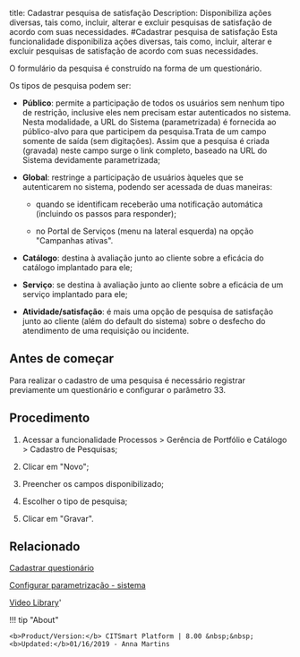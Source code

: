 title: Cadastrar pesquisa de satisfação
Description: Disponibiliza ações diversas, tais como, incluir, alterar e excluir pesquisas de satisfação de acordo com suas necessidades.
#Cadastrar pesquisa de satisfação
Esta funcionalidade disponibiliza ações diversas, tais como, incluir, alterar e
excluir pesquisas de satisfação de acordo com suas necessidades.

O formulário da pesquisa é construído na forma de um questionário.

Os tipos de pesquisa podem ser:

  -   **Público**: permite a participação de todos os usuários sem nenhum tipo de
      restrição, inclusive eles nem precisam estar autenticados no sistema. Nesta
      modalidade, a URL do Sistema (parametrizada) é fornecida ao público-alvo
      para que participem da pesquisa.Trata de um campo somente de saída (sem
      digitações). Assim que a pesquisa é criada (gravada) neste campo surge o
      link completo, baseado na URL do Sistema devidamente parametrizada;

  -   **Global**: restringe a participação de usuários àqueles que se autenticarem
      no sistema, podendo ser acessada de duas maneiras:

       -   quando se identificam receberão uma notificação automática (incluindo os
           passos para responder);

       -   no Portal de Serviços (menu na lateral esquerda) na opção "Campanhas
           ativas".

  -   **Catálogo**: destina à avaliação junto ao cliente sobre a eficácia do
    catálogo implantado para ele;

  -   **Serviço**: se destina à avaliação junto ao cliente sobre a eficácia de um
    serviço implantado para ele;

  -   **Atividade/satisfação**: é mais uma opção de pesquisa de satisfação junto
    ao cliente (além do default do sistema) sobre o desfecho do atendimento de
    uma requisição ou incidente.

Antes de começar
--------------------

Para realizar o cadastro de uma pesquisa é necessário registrar previamente um
questionário e configurar o parâmetro 33.

Procedimento
----------------

1.  Acessar a funcionalidade Processos \> Gerência de Portfólio e Catálogo \>
    Cadastro de Pesquisas;

2.  Clicar em "Novo";

3.  Preencher os campos disponibilizado;

4.  Escolher o tipo de pesquisa;

5.  Clicar em "Gravar".


Relacionado
-------

[Cadastrar questionário](/pt-br/citsmart-esp-8/platform-administration/questionnaires/questionaires-management/register-questionnaire.html)

[Configurar parametrização - sistema](/pt-br/citsmart-esp-8/platform-administration/parameters-list/configure-parametrization-system.html)


<i class='fa fa-youtube-play  fa-2x' style='color:#97ce17;vertical-align: middle;'> </i> [Video Library](https://www.youtube.com/playlist?list=PLB5qK2uzf2RPUBXWp7r7A0YUQY07qkSrO)'

!!! tip "About"

    <b>Product/Version:</b> CITSmart Platform | 8.00 &nbsp;&nbsp;
    <b>Updated:</b>01/16/2019 - Anna Martins

